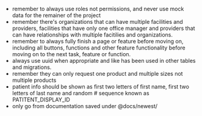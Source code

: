 - remember to always use roles not permissions, and never use mock data for the remainer of the project
- remember there's organizations that can have multiple facilities and providers, facilities that have only one office manager and providers that can have relationships with multiple facitilies and organizations.
- remember to always fully finish a page or feature before moving on, including all buttons, functions and other feature functionality before moving on to the next task, feature or function.
- always use uuid when appropriate and like has been used in other tables and migrations.
- remember they can only request one product and multiple sizes not multiple products
- patient info should be shown as first two letters of first name, first two letters of last name and random # sequence known as PATITENT_DISPLAY_ID
- only go from documentation saved under @docs/newest/